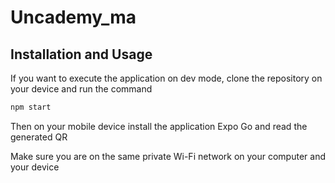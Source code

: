# Uncademy_ma

## Installation and Usage

If you want to execute the application on dev mode, clone the repository on your device and run the command

```bash
npm start
```
Then on your mobile device install the application Expo Go and read the generated QR

Make sure you are on the same private Wi-Fi network on your computer and your device
